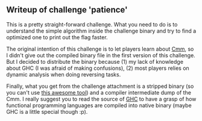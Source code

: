 ## Writeup of challenge 'patience'

This is a pretty straight-forward challenge. What you need to do is to understand the simple algorithm inside the challenge binary and try to find a optimized one to print out the flag faster.

The original intention of this challenge is to let players learn about [Cmm](https://ghc.haskell.org/trac/ghc/wiki/Commentary/Rts/Cmm), so I didn't give out the compiled binary file in the first version of this challenge. But I decided to distribute the binary because (1) my lack of knowledge about GHC (I was afraid of making confusions), (2) most players relies on dynamic analysis when doing reversing tasks. 

Finally, what you get from the challenge attachment is a stripped binary (so you can't use [this awesome tool](https://github.com/gereeter/hsdecomp)) and a compiler intermediate dump of the Cmm. I really suggest you to read the source of [GHC](https://github.com/ghc/ghc) to have a grasp of how functional programming languages are compiled into native binary (maybe GHC is a little special though :p).

